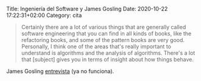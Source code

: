 Title: Ingeniería del Software y James Gosling
Date: 2020-10-22 17:22:31+02:00
Category: cita

> Certainly there are a lot of various things that are generally called software engineering that you can find in all kinds of books, like the refactoring books, and some of the pattern books are very good. Personally, I think one of the areas that's really important to understand is algorithms and the analysis of algorithms. There's a lot that [subject] gives you in terms of insight about how things behave. 

James Gosling [entrevista](http://java.sun.com/features/2002/03/gosling.html?source=jdc_news&date=20020430) (ya no funciona).


